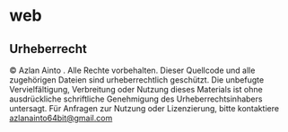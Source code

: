 # web
## Urheberrecht
© Azlan Ainto . Alle Rechte vorbehalten.
Dieser Quellcode und alle zugehörigen Dateien sind urheberrechtlich geschützt. 
Die unbefugte Vervielfältigung, Verbreitung oder Nutzung dieses Materials ist ohne ausdrückliche schriftliche Genehmigung des Urheberrechtsinhabers untersagt.
Für Anfragen zur Nutzung oder Lizenzierung, bitte kontaktiere azlanainto64bit@gmail.com
